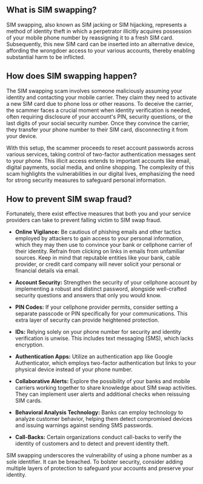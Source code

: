 ## What is SIM swapping?

SIM swapping, also known as SIM jacking or SIM hijacking, represents a method of identity theft in which a perpetrator illicitly acquires possession of your mobile phone number by reassigning it to a fresh SIM card. Subsequently, this new SIM card can be inserted into an alternative device, affording the wrongdoer access to your various accounts, thereby enabling substantial harm to be inflicted.

## How does SIM swapping happen?

The SIM swapping scam involves someone maliciously assuming your identity and contacting your mobile carrier. They claim they need to activate a new SIM card due to phone loss or other reasons. To deceive the carrier, the scammer faces a crucial moment when identity verification is needed, often requiring disclosure of your account's PIN, security questions, or the last digits of your social security number. Once they convince the carrier, they transfer your phone number to their SIM card, disconnecting it from your device.

With this setup, the scammer proceeds to reset account passwords across various services, taking control of two-factor authentication messages sent to your phone. This illicit access extends to important accounts like email, digital payments, social media, and online shopping. The complexity of this scam highlights the vulnerabilities in our digital lives, emphasizing the need for strong security measures to safeguard personal information.

## How to prevent SIM swap fraud?

Fortunately, there exist effective measures that both you and your service providers can take to prevent falling victim to SIM swap fraud.

* **Online Vigilance:** Be cautious of phishing emails and other tactics employed by attackers to gain access to your personal information, which they may then use to convince your bank or cellphone carrier of their identity. Refrain from clicking on links in emails from unfamiliar sources. Keep in mind that reputable entities like your bank, cable provider, or credit card company will never solicit your personal or financial details via email.

* **Account Security:** Strengthen the security of your cellphone account by implementing a robust and distinct password, alongside well-crafted security questions and answers that only you would know.

* **PIN Codes:** If your cellphone provider permits, consider setting a separate passcode or PIN specifically for your communications. This extra layer of security can provide heightened protection.

* **IDs:** Relying solely on your phone number for security and identity verification is unwise. This includes text messaging (SMS), which lacks encryption.

* **Authentication Apps:** Utilize an authentication app like Google Authenticator, which employs two-factor authentication but links to your physical device instead of your phone number.

* **Collaborative Alerts:** Explore the possibility of your banks and mobile carriers working together to share knowledge about SIM swap activities. They can implement user alerts and additional checks when reissuing SIM cards.

* **Behavioral Analysis Technology:** Banks can employ technology to analyze customer behavior, helping them detect compromised devices and issuing warnings against sending SMS passwords.

* **Call-Backs:** Certain organizations conduct call-backs to verify the identity of customers and to detect and prevent identity theft.

SIM swapping underscores the vulnerability of using a phone number as a sole identifier. It can be breached. To bolster security, consider adding multiple layers of protection to safeguard your accounts and preserve your identity.

